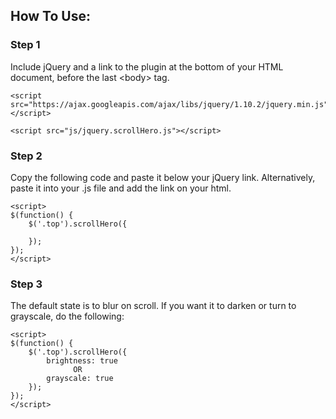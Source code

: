 ## How To Use:

### Step 1
Include jQuery and a link to the plugin at the bottom of your HTML document, before the last &lt;body&gt; tag.

```
<script src="https://ajax.googleapis.com/ajax/libs/jquery/1.10.2/jquery.min.js"></script>

<script src="js/jquery.scrollHero.js"></script>
```

### Step 2
Copy the following code and paste it below your jQuery link. Alternatively, paste it into your .js file and add the link on your html. 

	<script>
	$(function() {
		$('.top').scrollHero({

		});
	});
	</script>

### Step 3
The default state is to blur on scroll. If you want it to darken or turn to grayscale, do the following:

	<script>
	$(function() {
		$('.top').scrollHero({
			brightness: true
				  OR
			grayscale: true
		});
	});
	</script>